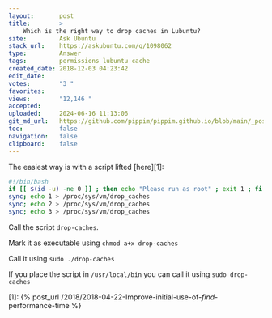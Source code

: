 ```yaml
---
layout:       post
title:        >
    Which is the right way to drop caches in Lubuntu?
site:         Ask Ubuntu
stack_url:    https://askubuntu.com/q/1098062
type:         Answer
tags:         permissions lubuntu cache
created_date: 2018-12-03 04:23:42
edit_date:    
votes:        "3 "
favorites:    
views:        "12,146 "
accepted:     
uploaded:     2024-06-16 11:13:06
git_md_url:   https://github.com/pippim/pippim.github.io/blob/main/_posts/2018/2018-12-03-Which-is-the-right-way-to-drop-caches-in-Lubuntu_.md
toc:          false
navigation:   false
clipboard:    false
---
```


The easiest way is with a script lifted [here][1]:



``` bash
#!/bin/bash
if [[ $(id -u) -ne 0 ]] ; then echo "Please run as root" ; exit 1 ; fi
sync; echo 1 > /proc/sys/vm/drop_caches
sync; echo 2 > /proc/sys/vm/drop_caches
sync; echo 3 > /proc/sys/vm/drop_caches
```

Call the script `drop-caches`.

Mark it as executable using `chmod a+x drop-caches`

Call it using `sudo ./drop-caches`

If you place the script in `/usr/local/bin` you can call it using `sudo drop-caches`

  [1]: {% post_url /2018/2018-04-22-Improve-initial-use-of-_find_-performance-time %}
